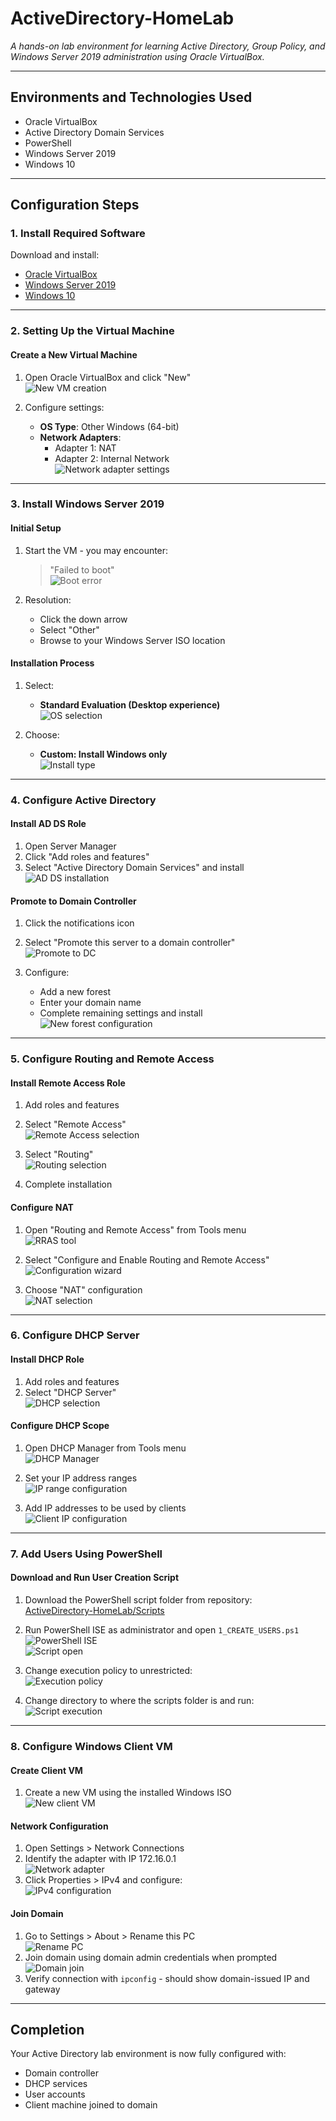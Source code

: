 # ActiveDirectory-HomeLab  
*A hands-on lab environment for learning Active Directory, Group Policy, and Windows Server 2019 administration using Oracle VirtualBox.*

---

## Environments and Technologies Used  
- Oracle VirtualBox  
- Active Directory Domain Services  
- PowerShell  
- Windows Server 2019  
- Windows 10  

---

## Configuration Steps  

### 1. Install Required Software  
Download and install:  
- [Oracle VirtualBox](https://www.virtualbox.org/wiki/Downloads)  
- [Windows Server 2019](https://www.microsoft.com/en-us/evalcenter/download-windows-server-2019)  
- [Windows 10](https://www.microsoft.com/en-us/software-download/windows10)  

---

### 2. Setting Up the Virtual Machine  

#### Create a New Virtual Machine  
1. Open Oracle VirtualBox and click "New"  
   ![New VM creation](https://github.com/user-attachments/assets/cfd9724a-54e3-4d07-afe1-4dcc70e4d12c)  

2. Configure settings:  
   - **OS Type**: Other Windows (64-bit)  
   - **Network Adapters**:  
     - Adapter 1: NAT  
     - Adapter 2: Internal Network  
   ![Network adapter settings](https://github.com/user-attachments/assets/ff45fe68-31ed-4dd5-a510-304870e799e2)  

---

### 3. Install Windows Server 2019  

#### Initial Setup  
1. Start the VM - you may encounter:  
   > "Failed to boot"  
   ![Boot error](https://github.com/user-attachments/assets/8045fbaf-604f-4bab-b6d5-ccdf3128d12e)  

2. Resolution:  
   - Click the down arrow  
   - Select "Other"  
   - Browse to your Windows Server ISO location  

#### Installation Process  
1. Select:  
   - **Standard Evaluation (Desktop experience)**  
   ![OS selection](https://github.com/user-attachments/assets/e16b4e4a-5793-4cf9-9512-02772910b758)  

2. Choose:  
   - **Custom: Install Windows only**  
   ![Install type](https://github.com/user-attachments/assets/8ecc9202-a063-4d78-86c9-c3c36d8f3ff1)  

---

### 4. Configure Active Directory  

#### Install AD DS Role  
1. Open Server Manager  
2. Click "Add roles and features"  
3. Select "Active Directory Domain Services" and install  
   ![AD DS installation](https://github.com/user-attachments/assets/cb14ffe5-b953-458c-a621-6d368ac810a9)  

#### Promote to Domain Controller  
1. Click the notifications icon  
2. Select "Promote this server to a domain controller"  
   ![Promote to DC](https://github.com/user-attachments/assets/0d3ada19-f8af-4ef7-92d0-9a1f986ce45f)  

3. Configure:  
   - Add a new forest  
   - Enter your domain name  
   - Complete remaining settings and install  
   ![New forest configuration](https://github.com/user-attachments/assets/301cf2b7-6e93-44b7-a8e7-32f33f614be6)  

---

### 5. Configure Routing and Remote Access  

#### Install Remote Access Role  
1. Add roles and features  
2. Select "Remote Access"  
   ![Remote Access selection](https://github.com/user-attachments/assets/d0746525-96a2-43c9-a69e-df56dd1b262b)  

3. Select "Routing"  
   ![Routing selection](https://github.com/user-attachments/assets/ea8856f0-b24a-4672-87f9-46a064c9970e)  
4. Complete installation  

#### Configure NAT  
1. Open "Routing and Remote Access" from Tools menu  
   ![RRAS tool](https://github.com/user-attachments/assets/98802fbe-dbeb-48ec-bc07-a952d1c8ff68)  

2. Select "Configure and Enable Routing and Remote Access"  
   ![Configuration wizard](https://github.com/user-attachments/assets/0c4f728b-cbcb-4d03-a7f1-d830bc235db0)  

3. Choose "NAT" configuration  
   ![NAT selection](https://github.com/user-attachments/assets/d82c2c90-115c-4131-abc0-6060ba7ef6c4)  

---

### 6. Configure DHCP Server  

#### Install DHCP Role  
1. Add roles and features  
2. Select "DHCP Server"  
   ![DHCP selection](https://github.com/user-attachments/assets/9a153f23-67b9-4b02-8b18-1174b0d44caa)  

#### Configure DHCP Scope  
1. Open DHCP Manager from Tools menu  
   ![DHCP Manager](https://github.com/user-attachments/assets/ae2e0987-ffda-4248-ae64-c8d152c98cd0)  

2. Set your IP address ranges  
   ![IP range configuration](https://github.com/user-attachments/assets/e0e29555-069f-4132-a083-4f5b2f7d0b7d)  

3. Add IP addresses to be used by clients  
   ![Client IP configuration](https://github.com/user-attachments/assets/730f95c1-9d17-4f30-bf17-a765a0cd6dd9)  

---

### 7. Add Users Using PowerShell  

#### Download and Run User Creation Script  
1. Download the PowerShell script folder from repository:  
   [ActiveDirectory-HomeLab/Scripts](https://github.com/AAouiche/ActiveDirectory-HomeLab/tree/main/Scripts)  
2. Run PowerShell ISE as administrator and open `1_CREATE_USERS.ps1`  
   ![PowerShell ISE](https://github.com/user-attachments/assets/66d5bd57-fbe0-4127-a464-27ee49f4725d)  
   ![Script open](https://github.com/user-attachments/assets/2967a475-ffbb-4b1a-bb1e-96416b7e5a2b)  

3. Change execution policy to unrestricted:  
   ![Execution policy](https://github.com/user-attachments/assets/84040f73-95d4-4eef-91ee-241223f35e6a)  

4. Change directory to where the scripts folder is and run:  
   ![Script execution](https://github.com/user-attachments/assets/4a29ae82-7191-4105-92b5-68efb358d899)  

---

### 8. Configure Windows Client VM  

#### Create Client VM  
1. Create a new VM using the installed Windows ISO  
   ![New client VM](https://github.com/user-attachments/assets/0e948bc9-e6ee-4f4d-a3e2-5039944c7a1e)  

#### Network Configuration  
1. Open Settings > Network Connections  
2. Identify the adapter with IP 172.16.0.1  
   ![Network adapter](https://github.com/user-attachments/assets/161e369d-6987-4177-85fb-bf534017080f)  
3. Click Properties > IPv4 and configure:  
   ![IPv4 configuration](https://github.com/user-attachments/assets/38692f25-a4da-43f8-b5a5-745e257f73f9)  

#### Join Domain  
1. Go to Settings > About > Rename this PC  
   ![Rename PC](https://github.com/user-attachments/assets/8d5856d1-ed76-4d68-b900-7a5d5e37bc0d)  
2. Join domain using domain admin credentials when prompted  
   ![Domain join](https://github.com/user-attachments/assets/308c1da7-c8c0-4521-a149-7f1ccb3fc548)  
3. Verify connection with `ipconfig` - should show domain-issued IP and gateway  

---

## Completion  
Your Active Directory lab environment is now fully configured with:  
- Domain controller  
- DHCP services  
- User accounts  
- Client machine joined to domain  



